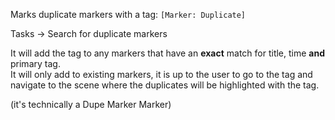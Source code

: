 Marks duplicate markers with a tag: `[Marker: Duplicate]`

Tasks -> Search for duplicate markers

It will add the tag to any markers that have an **exact** match for title, time **and** primary tag.  
It will only add to existing markers, it is up to the user to go to the tag and navigate to the scene where the duplicates will be highlighted with the tag.

(it's technically a Dupe Marker Marker)
